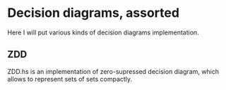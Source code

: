 Decision diagrams, assorted
=============================

Here I will put various kinds of decision diagrams implementation.


ZDD
----------

ZDD.hs is an implementation of zero-supressed decision diagram, which allows to represent sets of sets compactly.


